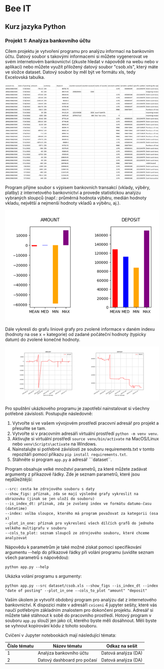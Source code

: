 # Bee IT

## Kurz jazyka Python

### Projekt 1: Analýza bankovního účtu

Cílem projektu je vytvoření programu pro analýzu informací na bankovním účtu. Datový soubor s takovými informacemi si můžete vygenerovat ve svém internetovém bankovnictví (zkuste hledat v nápovědě na webu nebo v aplikaci) nebo můžete využít přiložený datový soubor "csob.xls", který máte ve složce dataset. Datový soubor by měl být ve formátu xls, tedy Excelovská tabulka.

![Bankovní výpis](./obrazky/bankovni_vypis.png)

Program přijme soubor s výpisem bankovních transakcí (vklady, výběry, platby) z internetového bankovnictví a provede statistickou analýzu vybraných sloupců (např.: průměrná hodnota výběru, medián hodnoty vkladu, největší a nejmenší hodnoty vkladů a výběru, aj.). 

![Bankovní výpis](./obrazky/statistiky.png)

Dále vykreslí do grafu liniové grafy pro zvolené informace v daném indexu (hodnoty na ose x = kategorie) od zadané počáteční hodnoty (typicky datum) do zvolené konečné hodnoty.

![Liniové grafy](./obrazky/liniove_grafy.png)

Pro spuštění ukázkového programu je zapotřebí nainstalovat si všechny potřebné závislosti. Postupujte následovně:

1. Vytvořte si ve vašem vývojovém prostředí pracovní adresář pro projekt a přesuňte se tam.
2. Vytvořte si v pracovním adresáři virtuální prostředí ```python -m venv venv```.
3. Aktivujte si virtuální prostředí ```source venv/bin/activate``` na MacOS/Linux nebo ```venv\Scripts\activate``` na Windows.
4. Nainstalujte si potřebné závislosti ze souboru requirements.txt v tomto repozitáři pomocí příkazu ```pip install requirements.txt```.
5. Stáhněte si program ```app.py``` a adresář ```dataset``.

Program obsahuje velké množství parametrů, za které můžete zadávat argumenty z příkazové řádky. Zde je seznam parametrů, které jsou nejdůležitější:

```
--src: cesta ke zdrojového souboru s daty
--show_figs: příznak, zda se mají výsledné grafy vykreslit na obrazovku (jinak se jen uloží do souboru)
--is_index_dt: příznak, zda je zvolený index ve formátu datumo-času (datetime)
--index: volba sloupce, kterého má program považovat za kategorii (osa x)
--plot_in_one: příznak pro vykreslení všech dílčích grafů do jednoho velkého multigrafu v souboru
--cols_to_plot: seznam sloupců ze zdrojového souboru, které chceme analyzovat
```

Nápovědu k parametrům je také možné získat pomocí specifikování argumentu --help do příkazové řádky při volání programu (uvidíte seznam všech parametrů s nápovědou):

```
python app.py --help
```

Ukázka volání programu s argumenty:

```
python app.py --src dataset/csob.xls --show_figs --is_index_dt --index "date of posting" --plot_in_one --cols_to_plot "amount" "deposit"
```

Vaším úkolem je vytvořit obdobný program pro analýzu dat z internetového bankovnictví. K dispozici máte v adresáři ```cviceni``` 4 jupyter sešity, které vás naučí potřebným základním znalostem pro dokončení projektu. Adresář si můžete také stáhnout k sobě do pracovního prostředí. Hotový program v souboru ```app.py``` slouží jen jako cíl, kterého byste měli dosáhnout. Měli byste se vyhnout kopírování kódu z tohoto souboru.

Cvičení v Jupyter notebookách mají následující témata:

<table>
    <thead>
        <tr>
            <th>Číslo tématu</th><th>Název tématu</th><th>Odkaz na sešit</th>
        </tr>
    </thead>
    <tbody>
        <tr>
            <td>1</td><td>Analýza bankovního účtu</td><td>Datová analýza (DA)</td>
        </tr>
        <tr>
            <td>2</td><td>Datový dashboard pro počasí</td><td>Datová analýza (DA)</td>
        </tr>
    </tbody>
</table>